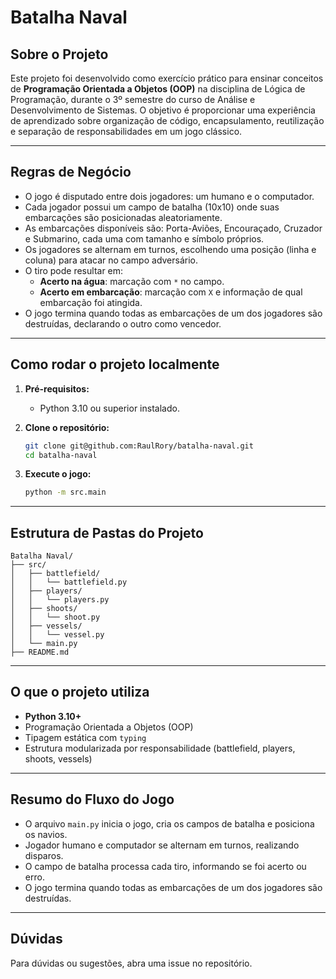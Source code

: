 # Batalha Naval

## Sobre o Projeto

Este projeto foi desenvolvido como exercício prático para ensinar conceitos de **Programação Orientada a Objetos (OOP)** na disciplina de Lógica de Programação, durante o 3º semestre do curso de Análise e Desenvolvimento de Sistemas. O objetivo é proporcionar uma experiência de aprendizado sobre organização de código, encapsulamento, reutilização e separação de responsabilidades em um jogo clássico.

---

## Regras de Negócio

- O jogo é disputado entre dois jogadores: um humano e o computador.
- Cada jogador possui um campo de batalha (10x10) onde suas embarcações são posicionadas aleatoriamente.
- As embarcações disponíveis são: Porta-Aviões, Encouraçado, Cruzador e Submarino, cada uma com tamanho e símbolo próprios.
- Os jogadores se alternam em turnos, escolhendo uma posição (linha e coluna) para atacar no campo adversário.
- O tiro pode resultar em:
  - **Acerto na água**: marcação com `*` no campo.
  - **Acerto em embarcação**: marcação com `X` e informação de qual embarcação foi atingida.
- O jogo termina quando todas as embarcações de um dos jogadores são destruídas, declarando o outro como vencedor.

---

## Como rodar o projeto localmente

1. **Pré-requisitos:**  
   - Python 3.10 ou superior instalado.

2. **Clone o repositório:**
   ```bash
   git clone git@github.com:RaulRory/batalha-naval.git
   cd batalha-naval
   ```

3. **Execute o jogo:**
   ```bash
   python -m src.main
   ```

---

## Estrutura de Pastas do Projeto

```
Batalha Naval/
├── src/
│   ├── battlefield/
│   │   └── battlefield.py
│   ├── players/
│   │   └── players.py
│   ├── shoots/
│   │   └── shoot.py
│   ├── vessels/
│   │   └── vessel.py
│   └── main.py
├── README.md
```

---

## O que o projeto utiliza

- **Python 3.10+**
- Programação Orientada a Objetos (OOP)
- Tipagem estática com `typing`
- Estrutura modularizada por responsabilidade (battlefield, players, shoots, vessels)

---


## Resumo do Fluxo do Jogo

- O arquivo `main.py` inicia o jogo, cria os campos de batalha e posiciona os navios.
- Jogador humano e computador se alternam em turnos, realizando disparos.
- O campo de batalha processa cada tiro, informando se foi acerto ou erro.
- O jogo termina quando todas as embarcações de um dos jogadores são destruídas.

---

## Dúvidas

Para dúvidas ou sugestões, abra uma issue no repositório.

